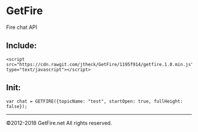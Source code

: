 # GetFire

Fire chat API


Include:
---

```
<script src="https://cdn.rawgit.com/jtheck/GetFire/1195f914/getfire.1.0.min.js" type="text/javascript"></script>
```

Init:
---
```
var chat = GETFIRE({topicName: "test", startOpen: true, fullHeight: false});
```


---
©2012-2018 GetFire.net All rights reserved.
